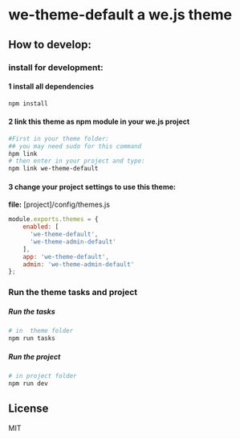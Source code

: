 # we-theme-default a we.js theme

## How to develop:

### install for development:

#### 1 install all dependencies
```sh
npm install
```

#### 2 link this theme as npm module in your we.js project
```sh
#First in your theme folder:
## you may need sudo for this command
ǹpm link 
# then enter in your project and type:
npm link we-theme-default
```

#### 3 change your project settings to use this theme:

**file:** [project]/config/themes.js
```js
module.exports.themes = {
    enabled: [
      'we-theme-default',
      'we-theme-admin-default'
    ],
    app: 'we-theme-default',
    admin: 'we-theme-admin-default'
};
```

### Run the theme tasks and project

##### Run the tasks
```sh
# in  theme folder
npm run tasks
```

##### Run the project
```sh
# in project folder
npm run dev
```

## License

MIT
